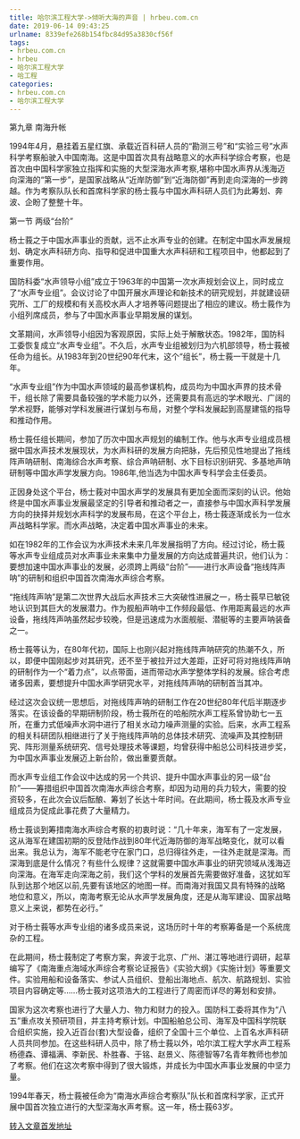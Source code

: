 ```yaml
---
title: 哈尔滨工程大学->倾听大海的声音 | hrbeu.com.cn
date: 2019-06-14 09:43:25
urlname: 8339efe268b154fbc84d95a3830cf56f
tags: 
- hrbeu.com.cn
- hrbeu
- 哈尔滨工程大学
- 哈工程
categories:
- hrbeu.com.cn
- 哈尔滨工程大学
---
```



第九章 南海升帐

1994年4月，悬挂着五星红旗、承载近百科研人员的“勘测三号”和“实验三号”水声科学考察船驶入中国南海。这是中国首次具有战略意义的水声科学综合考察，也是首次由中国科学家独立指挥和实施的大型深海水声考察,堪称中国水声界从浅海迈向深海的“第一步”，是国家战略从“近岸防御”到“近海防御”再到走向深海的一步跨越。作为考察队队长和首席科学家的杨士莪与中国水声科研人员们为此筹划、奔波、企盼了整整十年。

第一节 两级“台阶”

杨士莪之于中国水声事业的贡献，远不止水声专业的创建。在制定中国水声发展规划、确定水声科研方向、指导和促进中国重大水声科研和工程项目中，他都起到了重要作用。

国防科委“水声领导小组”成立于1963年的中国第一次水声规划会议上，同时成立了“水声专业组”。会议讨论了中国开展水声理论和新技术的研究规划，并就建设研究所、工厂的规模和有关高校水声人才培养等问题提出了相应的建议。杨士莪作为小组列席成员，参与了中国水声事业早期发展的谋划。

文革期间，水声领导小组因为客观原因，实际上处于解散状态。1982年，国防科工委恢复成立“水声专业组”。不久后，水声专业组被划归为六机部领导，杨士莪被任命为组长。从1983年到20世纪90年代末，这个“组长”，杨士莪一干就是十几年。

“水声专业组”作为中国水声领域的最高参谋机构，成员均为中国水声界的技术骨干，组长除了需要具备较强的学术能力以外，还需要具有高远的学术眼光、广阔的学术视野，能够对学科发展进行谋划与布局，对整个学科发展起到高屋建瓴的指导和推动作用。

杨士莪任组长期间，参加了历次中国水声规划的编制工作。他与水声专业组成员根据中国水声技术发展现状，为水声科研的发展方向把脉，先后预见性地提出了拖线阵声呐研制、南海综合水声考察、综合声呐研制、水下目标识别研究、多基地声呐研制等中国水声学发展方向。1986年,他当选为中国水声专科学会主任委员。

正因身处这个平台，杨士莪对中国水声学的发展具有更加全面而深刻的认识。他始终是中国水声事业发展最坚定的引导者和推动者之一，直接参与中国水声科学发展方向的抉择并规划水声科学的发展布局，在这个平台上，杨士莪逐渐成长为一位水声战略科学家。而水声战略，决定着中国水声事业的未来。

如在1982年的工作会议为水声技术未来几年发展指明了方向。经过讨论，杨士莪等水声专业组成员对水声事业未来集中力量发展的方向达成普遍共识，他们认为：要想加速中国水声事业的发展，必须跨上两级“台阶”——进行水声设备“拖线阵声呐”的研制和组织中国首次南海水声综合考察。

“拖线阵声呐”是第二次世界大战后水声技术三大突破性进展之一，杨士莪早已敏锐地认识到其巨大的发展潜力。作为舰船声呐中工作频段最低、作用距离最远的水声设备，拖线阵声呐虽然起步较晚，但是迅速成为水面舰艇、潜艇等的主要声呐装备之一。

杨士莪等认为，在80年代初，国际上也刚兴起对拖线阵声呐研究的热潮不久，所以，即便中国刚起步对其研究，还不至于被拉开过大差距，正好可将对拖线阵声呐的研制作为一个“着力点”，以点带面，进而带动水声学整体学科的发展。综合考虑诸多因素，要想提升中国水声学研究水平，对拖线阵声呐的研制首当其冲。

经过这次会议统一思想后，对拖线阵声呐的研制工作在20世纪80年代后半期逐步落实。在该设备的早期研制阶段，杨士莪所在的哈船院水声工程系曾协助七一五所，在重力式低噪声水洞中进行了相关水动力噪声测量的实验。后来，水声工程系的相关科研团队相继进行了关于拖线阵声呐的总体技术研究、流噪声及其控制研究、阵形测量系统研究、信号处理技术等课题，均曾获得中船总公司科技进步奖，为中国水声事业发展迈上新台阶，做出重要贡献。

而水声专业组工作会议中达成的另一个共识、提升中国水声事业的另一级“台阶”——筹措组织中国首次南海水声综合考察，却因为动用的兵力较大，需要的投资较多，在此次会议后酝酿、筹划了长达十年时间。在此期间，杨士莪及水声专业组成员为促成此事花费了大量精力。

杨士莪谈到筹措南海水声综合考察的初衷时说：“几十年来，海军有了一定发展，这从海军在建国初期的反登陆作战到80年代近海防御的海军战略变化，就可以看出来。我总认为，海军不能老守在家门口，总归得往外走，一往外走就是深海。而深海到底是什么情况？有些什么规律？这就需要中国水声事业的研究领域从浅海迈向深海。在海军走向深海之前，我们这个学科的发展首先需要做好准备，这犹如军队到达那个地区以前,先要有该地区的地图一样。而南海对我国又具有特殊的战略地位和意义，所以，南海考察无论从水声学发展角度，还是从海军建设、国家战略意义上来说，都势在必行。”

对于杨士莪等水声专业组的诸多成员来说，这场历时十年的考察筹备是一个系统庞杂的工程。

在此期间，杨士莪制定了考察方案，奔波于北京、广州、湛江等地进行调研，起草编写了《南海重点海域水声综合考察论证报告》《实验大纲》《实施计划》等重要文件。实验用船和设备落实、参试人员组织、登船出海地点、航次、航路规划、实验项目内容确定等……杨士莪对这项浩大的工程进行了周密而详尽的筹划和安排。

国家为这次考察也进行了大量人力、物力和财力的投入。国防科工委将其作为“八五”重点攻关预研项目，并主持考察计划。中国船舶总公司、海军及中国科学院联合组织实施，投入近百台(套)大型设备，组织了全国十三个单位、上百名水声科研人员共同参加。在这些科研人员中，除了杨士莪以外，哈尔滨工程大学水声工程系杨德森、谭福满、李新民、朴胜春、于铭、赵景义、陈德智等7名青年教师也参加了考察。他们在这次考察中得到了很大锻炼，并成长为中国水声事业发展的中坚力量。

1994年春天，杨士莪被任命为“南海水声综合考察队”队长和首席科学家，正式开展中国首次独立进行的大型深海水声考察。这一年，杨士莪63岁。





[转入文章首发地址](http://gongxue.cn/news/2019/201906/news_195775.html)